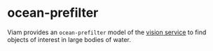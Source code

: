 # ocean-prefilter

Viam provides an `ocean-prefilter` model of the [vision service](https://docs.viam.com//services/vision) to find objects of interest in large bodies of water.

